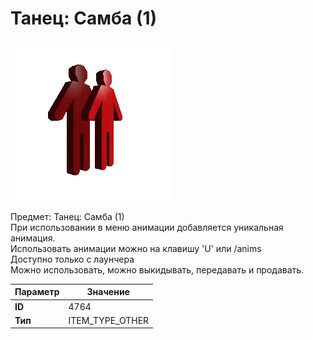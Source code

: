 # Танец: Самба (1)

![Item Image](../img/4764.webp?raw=true)

Предмет: Танец: Самба (1)<br>При использовании в меню анимации добавляется уникальная анимация.<br>Использовать анимации можно на клавишу 'U' или /anims<br>Доступно только с лаунчера<br>Можно использовать, можно выкидывать, передавать и продавать.


| Параметр | Значение |
|----------|----------|
| **ID** | 4764 |
| **Тип** | ITEM_TYPE_OTHER |

